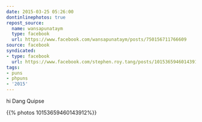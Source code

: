 ```yaml
---
date: 2015-03-25 05:26:00
dontinlinephotos: true
repost_source:
  name: wansapunataym
  type: facebook
  url: https://www.facebook.com/wansapunataym/posts/750156711766609
source: facebook
syndicated:
- type: facebook
  url: https://www.facebook.com/stephen.roy.tang/posts/10153659460143912
tags:
- puns
- phpuns
- '2015'
---
```


hi Dang Quipse

{{% photos 10153659460143912%}}